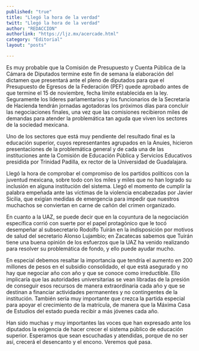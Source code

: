 ```yaml
---
published: "true"
title: "Llegó la hora de la verdad"
twitt: "Llegó la hora de la verdad"
author: "REDACCION"
authorlink: "https://ljz.mx/acercade.html"
category: "Editorial"
layout: "posts"

---
```



  Es muy probable que la Comisión de Presupuesto y Cuenta Pública de la Cámara de Diputados termine este fin de semana la elaboración del dictamen que presentará ante el pleno de diputados para que el Presupuesto de Egresos de la Federación (PEF) quede aprobado antes de que termine el 15 de noviembre, fecha límite establecida en la ley. Seguramente los líderes parlamentarios y los funcionarios de la Secretaría de Hacienda tendrán jornadas agotadoras los próximos días para concluir las negociaciones finales, una vez que las comisiones recibieron miles de demandas para atender la problemática tan aguda que viven los sectores de la sociedad mexicana.



  Uno de los sectores que está muy pendiente del resultado final es la educación superior, cuyos representantes agrupados en la Anuies, hicieron presentaciones de la problemática general y de cada una de las instituciones ante la Comisión de Educación Pública y Servicios Educativos presidida por Trinidad Padilla, ex rector de la Universidad de Guadalajara.



  Llegó la hora de comprobar el compromiso de los partidos políticos con la juventud mexicana, sobre todo con los miles y miles que no han logrado su inclusión en alguna institución del sistema. Llegó el momento de cumplir la palabra empeñada ante las víctimas de la violencia encabezadas por Javier Sicilia, que exigían medidas de emergencia para impedir que nuestros muchachos se conviertan en carne de cañón del crimen organizado.



  En cuanto a la UAZ, se puede decir que en la coyuntura de la negociación específica corrió con suerte por el papel protagónico que le tocó desempeñar al subsecretario Rodolfo Tuirán en la indisposición por motivos de salud del secretario Alonso Lujambio; en Zacatecas sabemos que Tuirán tiene una buena opinión de los esfuerzos que la UAZ ha venido realizando para resolver su problemática de fondo, y ello puede ayudar mucho.



  En especial debemos resaltar la importancia que tendría el aumento en 200 millones de pesos en el subsidio consolidado, el que está asegurado y no hay que negociar año con año y que se conoce como irreductible. Ello implicaría que las autoridades universitarias se vean libradas de la presión de conseguir esos recursos de manera extraordinaria cada año y que se destinan a financiar actividades permanentes y no contingentes de la institución. También sería muy importante que crezca la partida especial para apoyar el crecimiento de la matrícula, de manera que la Máxima Casa de Estudios del estado pueda recibir a más jóvenes cada año.



  Han sido muchas y muy importantes las voces que han expresado ante los diputados la exigencia de hacer crecer el sistema público de educación superior. Esperamos que sean escuchadas y atendidas, porque de no ser así, crecerá el desencanto y el encono. Veremos qué pasa.

